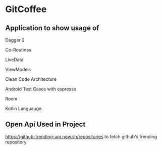 # GitCoffee

## Application to show usage of

<p> Dagger 2 </p>
<p> Co-Routines </p>
<p> LiveData </p>
<p> ViewModels </p>
<p> Clean Code Architecture </p>
<p> Android Test Cases with espresso</p>
<p> Room </p>
<p> Kotlin Languauge.</p>

## Open Api Used in Project

https://github-trending-api.now.sh/repositories to fetch github's trending repository.



